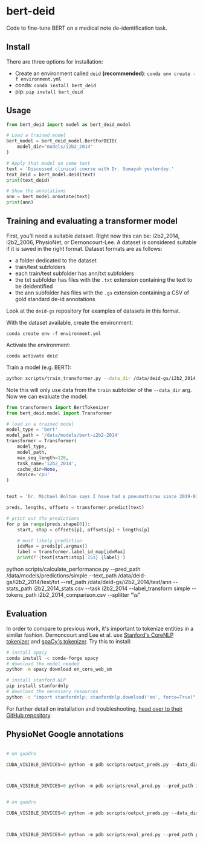 # bert-deid

Code to fine-tune BERT on a medical note de-identification task.

## Install

There are three options for installation:

* Create an environment called `deid` **(recommended)**: `conda env create -f environment.yml`
* conda: `conda install bert_deid`
* pip: `pip install bert_deid`

## Usage

```python
from bert_deid import model as bert_deid_model

# Load a trained model
bert_model = bert_deid_model.BertForDEID(
    model_dir="models/i2b2_2014"
)

# Apply that model on some text
text = 'Discussed clinical course with Dr. Somayah yesterday.'
text_deid = bert_model.deid(text)
print(text_deid)

# Show the annotations
ann = bert_model.annotate(text)
print(ann)
```

## Training and evaluating a transformer model

First, you'll need a suitable dataset. Right now this can be: i2b2_2014, i2b2_2006, PhysioNet, or Dernoncourt-Lee.
A dataset is considered suitable if it is saved in the right format. Dataset formats are as follows:

* a folder dedicated to the dataset
* train/test subfolders
* each train/test subfolder has ann/txt subfolders
* the txt subfolder has files with the `.txt` extension containing the text to be deidentified
* the ann subfolder has files with the `.gs` extension containing a CSV of gold standard de-id annotations

Look at the `deid-gs` repository for examples of datasets in this format.

With the dataset available, create the environment:

`conda create env -f environment.yml`

Activate the environment:

`conda activate deid`

Train a model (e.g. BERT):

```sh
python scripts/train_transformer.py --data_dir /data/deid-gs/i2b2_2014 --data_type i2b2_2014 --model_type bert --model_name_or_path bert-base-uncased --do_lower_case --output_dir /data/models/bert-model-i2b2-2014 --do_train --overwrite_output_dir
```

Note this will only use data from the `train` subfolder of the `--data_dir` arg.
Now we can evaluate the model:

```python
from transformers import BertTokenizer
from bert_deid.model import Transformer

# load in a trained model
model_type = 'bert'
model_path = '/data/models/bert-i2b2-2014'
transformer = Transformer(
    model_type,
    model_path,
    max_seq_length=128,
    task_name='i2b2_2014',
    cache_dir=None,
    device='cpu'
)


text = 'Dr. Michael Bolton says I have had a pneumothorax since 2019-01-01.'

preds, lengths, offsets = transformer.predict(text)

# print out the predictions
for p in range(preds.shape[0]):
    start, stop = offsets[p], offsets[p] + lengths[p]

    # most likely prediction
    idxMax = preds[p].argmax()
    label = transformer.label_id_map[idxMax]
    print(f'{text[start:stop]:15s} {label}')
```


python scripts/calculate_performance.py --pred_path /data/models/predictions/simple --text_path /data/deid-gs/i2b2_2014/test/txt --ref_path /data/deid-gs/i2b2_2014/test/ann --stats_path i2b2_2014_stats.csv --task i2b2_2014 --label_transform simple --tokens_path i2b2_2014_comparison.csv --splitter "\\s"

## Evaluation

In order to compare to previous work, it's important to tokenize entities in a similar fashion.
Dernoncourt and Lee et al. use [Stanford's CoreNLP tokenizer](https://github.com/stanfordnlp/python-stanford-corenlp) and [spaCy's tokenizer](https://spacy.io/usage#installation).
Try this to install:

```sh
# install spacy
conda install -c conda-forge spacy
# download the model needed
python -m spacy download en_core_web_sm

# install stanford NLP
pip install stanfordnlp
# download the necessary resources
python -c "import stanfordnlp; stanfordnlp.download('en', force=True)"
```

For further detail on installation and troubleshooting, [head over to their GitHub repository](https://github.com/stanfordnlp/python-stanford-corenlp).



## PhysioNet Google annotations



```python

# on quadro

CUDA_VISIBLE_DEVICES=0 python -m pdb scripts/output_preds.py --data_dir /data/deid-gs/i2b2_2014/test --model_dir /data/models/bert-base-uncased-i2b2-2014 --model_type bert --task i2b2_2014 --output_folder i2b2_2014_test_output



CUDA_VISIBLE_DEVICES=0 python -m pdb scripts/eval_pred.py --pred_path i2b2_2014_test_output --text_path /data/deid-gs/i2b2_2014/test/txt --ref_path /data/deid-gs/i2b2_2014/test/ann

```



```python

# on quadro

CUDA_VISIBLE_DEVICES=0 python -m pdb scripts/output_preds.py --data_dir /data/deid-gs/physionet_google/data --model_dir /data/models/bert-base-uncased-i2b2-2014 --model_type bert --task i2b2_2014 --output_folder physionet_google_output



CUDA_VISIBLE_DEVICES=0 python -m pdb scripts/eval_pred.py --pred_path physionet_google_output --text_path /data/deid-gs/physionet_google/data/txt --ref_path /data/deid-gs/physionet_google/data/ann

```


